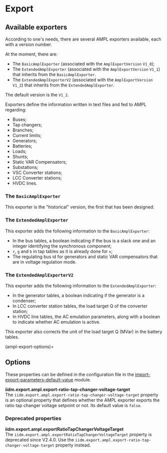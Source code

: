 # Export

## Available exporters

According to one's needs, there are several AMPL exporters available, each with a version number.

At the moment, there are:

- The `BasicAmplExporter` (associated with the `AmplExportVersion` `V1_0`);
- The `ExtendedAmplExporter` (associated with the `AmplExportVersion` `V1_1`) that inherits from the `BasicAmplExporter`.
- The `ExtendedAmplExporterV2` (associated with the `AmplExportVersion` `V1_2`) that inherits from the `ExtendedAmplExporter`.

The default version is the `V1_2`.

Exporters define the information written in text files and fed to AMPL regarding:

- Buses;
- Tap changers;
- Branches;
- Current limits;
- Generators;
- Batteries;
- Loads;
- Shunts;
- Static VAR Compensators;
- Substations;
- VSC Converter stations;
- LCC Converter stations;
- HVDC lines.

### The `BasicAmplExporter`
This exporter is the "historical" version, the first that has been designed.

### The `ExtendedAmplExporter`

This exporter adds the following information to the `BasicAmplExporter`:

- In the bus tables, a boolean indicating if the bus is a slack one and an integer identifying the synchronous component;
- `r`, `g` and `b` in tap tables as it is already done for `x`;
- The regulating bus id for generators and static VAR compensators that are in voltage regulation mode.

### The `ExtendedAmplExporterV2`

This exporter adds the following information to the `ExtendedAmplExporter`:

- In the generator tables, a boolean indicating if the generator is a condenser;
- In LCC converter station tables, the load target Q of the converter station;
- In HVDC line tables, the AC emulation parameters, along with a boolean to indicate whether AC emulation is active.

This exporter also corrects the unit of the load target Q (MVar) in the battery tables.

(ampl-export-options)=
## Options

These properties can be defined in the configuration file in the [import-export-parameters-default-value](../../user/configuration/import-export-parameters-default-value.md#import-export-parameters-default-value) module.

**iidm.export.ampl.export-ratio-tap-changer-voltage-target**  
The `iidm.export.ampl.export-ratio-tap-changer-voltage-target` property is an optional property that defines whether the AMPL exporter exports the ratio tap changer voltage setpoint or not. Its default value is `false`.

### Deprecated properties

**iidm.export.ampl.exportRatioTapChangerVoltageTarget**  
The `iidm.export.ampl.exportRatioTapChangerVoltageTarget` property is deprecated since V2.4.0. Use the `iidm.export.ampl.export-ratio-tap-changer-voltage-target` property instead.
